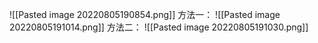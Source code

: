 ![[Pasted image 20220805190854.png]]
方法一：
![[Pasted image 20220805191014.png]]
方法二：
![[Pasted image 20220805191030.png]]